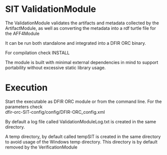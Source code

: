 # SIT ValidationModule 

The ValidationModule validates the artifacts and metadata collected by the ArtifactModule, as well as
converting the metadata into a rdf turtle file for the AFF4Module

It can be run both standalone and integrated into a DFIR ORC binary. 

For compilation check INSTALL

The module is built with minimal external dependencies in mind to support portability without 
excessive static library usage.

# Execution

Start the executable as DFIR ORC module or from the command line. For the parameters check  
dfir-orc-SIT-config/config/DFIR-ORC_config.xml

By default a log file called ValidationModuleLog.txt is created in the same directory. 

A temp directory, by default called tempSIT is created in the same directory to avoid usage of the Windows 
temp directory. This directory is by default removed by the VerificationModule